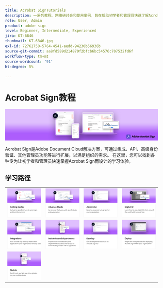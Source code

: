 ```yaml
---
title: Acrobat SignTutorials
description: 一系列教程、网络研讨会和使用案例，旨在帮助初学者和管理员快速了解Acrobat Sign
role: User, Admin
product: adobe sign
level: Beginner, Intermediate, Experienced
jira: KT-6846
thumbnail: KT-6846.jpg
exl-id: 72762750-5764-4541-aedd-94230b56936b
source-git-commit: aa8fd589d214879f2bfcb6bc54576c707532fd6f
workflow-type: tm+mt
source-wordcount: '91'
ht-degree: 5%

---
```


# Acrobat Sign教程

![Acrobat Sign Hero Image](assets/Hero_Sign.jpg)

Acrobat Sign是Adobe Document Cloud解决方案，可通过集成、API、高级身份验证、其他管理员功能等进行扩展，以满足组织的需求。 在这里，您可以找到各种专为让初学者和管理员快速掌握Acrobat Sign而设计的学习体验。

<div id="recs-overview-body-1"></div>
<div id="recs-overview-body-2"></div>
<div id="recs-overview-body-3"></div>
<div id="recs-overview-body-4"></div>
<div id="recs-overview-body-5"></div>
<div id="recs-overview-body-6"></div>

## 学习路径

<table style="table-layout:fixed">
<tr>
  <td>
    <a href="sign-beginner-tutorials/beginner-users-overview.md">
      <img alt="开始使用" src="assets/AS_Title_Getting-Started.png" />
    </a>
  </td>
  <td>
    <a href="sign-advanced-users/advanced-users-overview.md">
      <img alt="高级任务" src="assets/AS_Title_Advanced.png" />
    </a>
  </td>  
  <td>
    <a href="admin/intro-admin-overview.md">
      <img alt="管理" src="assets/AS_Title_Administer.png" />
    </a>
  </td>
  <td>
    <a href="digitalid/digitalid-overview.md">
      <img alt="数字身份证" src="assets/AS_Title_DigitalID.png" />
    </a>
  </td>
</tr>
<tr>
  <td>
    <a href="integrations/integrations-overview.md">
      <img alt="集成" src="assets/AS_Title_Integrate.png" />
    </a>
  </td>
  <td>
    <a href="sign-usecase/expand-inspire-overview.md">
      <img alt="行业和部门" src="assets/AS_Title_Industry.png" />
    </a>
  </td>
  <td>
    <a href="develop/develop-overview.md">
      <img alt="修改照片" src="assets/AS_Title_Develop.png" />
    </a>
  </td>
   <td>
    <a href="deploy-overview.md">
      <img alt="部署" src="assets/AS_Title_Deploy.png" />
    </a>
  </td>
</tr>
<tr>
  <td>
    <a href="mobile/mobile-overview.md">
      <img alt="移动设备" src="assets/AS_Title_Mobile.png" />
    </a>
  </td>  
</tr>
</table>
